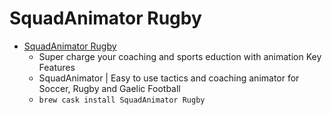 # SquadAnimator Rugby
- [SquadAnimator Rugby](https://www.squadanimator.com/)
  -  Super charge your coaching and sports eduction with animation Key Features
  - SquadAnimator | Easy to use tactics and coaching animator for Soccer, Rugby and Gaelic Football
  - `brew cask install SquadAnimator Rugby`
